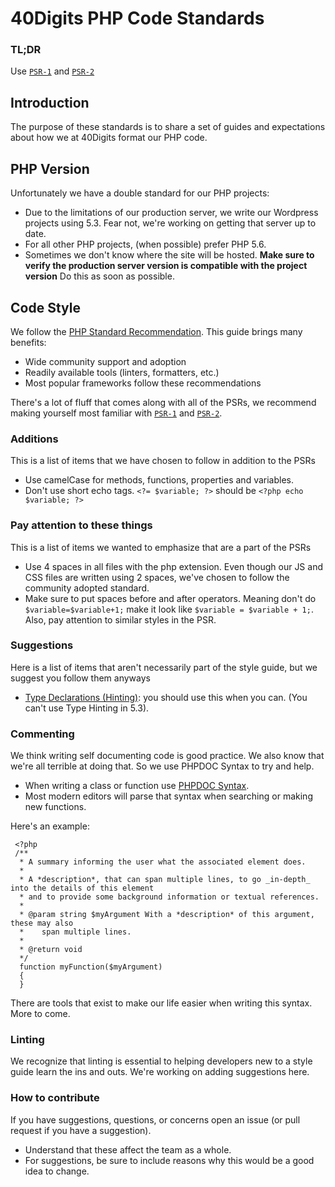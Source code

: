 # 40Digits PHP Code Standards

### TL;DR
Use [`PSR-1`](http://www.php-fig.org/psr/psr-1/) and [`PSR-2`](http://www.php-fig.org/psr/psr-2/)


## Introduction
The purpose of these standards is to share a set of guides and expectations about how we at 40Digits format our PHP code.


## PHP Version
Unfortunately we have a double standard for our PHP projects:
* Due to the limitations of our production server, we write our Wordpress projects using 5.3. Fear not, we're working on getting that server up to date.
* For all other PHP projects, (when possible) prefer PHP 5.6.
* Sometimes we don't know where the site will be hosted. **Make sure to verify the production server version is compatible with the project version** Do this as soon as possible.


## Code Style
We follow the [PHP Standard Recommendation](http://www.php-fig.org/psr/). This guide brings many benefits:
* Wide community support and adoption
* Readily available tools (linters, formatters, etc.)
* Most popular frameworks follow these recommendations

There's a lot of fluff that comes along with all of the PSRs, we recommend making yourself most familiar with [`PSR-1`](http://www.php-fig.org/psr/psr-1/) and [`PSR-2`](http://www.php-fig.org/psr/psr-2/).


### Additions
This is a list of items that we have chosen to follow in addition to the PSRs
* Use camelCase for methods, functions, properties and variables.
* Don't use short echo tags. `<?= $variable; ?>` should be `<?php echo $variable; ?>`


### Pay attention to these things
This is a list of items we wanted to emphasize that are a part of the PSRs
* Use 4 spaces in all files with the php extension. Even though our JS and CSS files are written using 2 spaces, we've chosen to follow the community adopted standard.
* Make sure to put spaces before and after operators. Meaning don't do `$variable=$variable+1;` make it look like `$variable = $variable + 1;`. Also, pay attention to similar styles in the PSR.


### Suggestions
Here is a list of items that aren't necessarily part of the style guide, but we suggest you follow them anyways
* [Type Declarations (Hinting)](http://php.net/manual/en/functions.arguments.php#functions.arguments.type-declaration): you should use this when you can. (You can't use Type Hinting in 5.3).

### Commenting
We think writing self documenting code is good practice. We also know that we're all terrible at doing that. So we use PHPDOC Syntax to try and help.
* When writing a class or function use [PHPDOC Syntax](http://phpdoc.org/docs/latest/getting-started/your-first-set-of-documentation.html).
* Most modern editors will parse that syntax when searching or making new functions.

Here's an example:

```
 <?php
 /**
  * A summary informing the user what the associated element does.
  *
  * A *description*, that can span multiple lines, to go _in-depth_ into the details of this element
  * and to provide some background information or textual references.
  *
  * @param string $myArgument With a *description* of this argument, these may also
  *    span multiple lines.
  *
  * @return void
  */
  function myFunction($myArgument)
  {
  }
```
There are tools that exist to make our life easier when writing this syntax. More to come.


### Linting
We recognize that linting is essential to helping developers new to a style guide learn the ins and outs. We're working on adding suggestions here.


### How to contribute
If you have suggestions, questions, or concerns open an issue (or pull request if you have a suggestion).
* Understand that these affect the team as a whole.
* For suggestions, be sure to include reasons why this would be a good idea to change.
